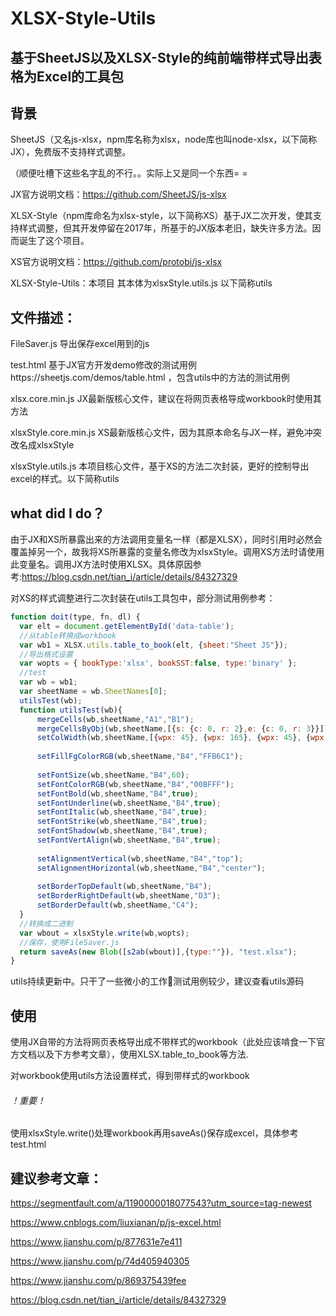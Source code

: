# XLSX-Style-Utils
## 基于SheetJS以及XLSX-Style的纯前端带样式导出表格为Excel的工具包

## 背景
SheetJS（又名js-xlsx，npm库名称为xlsx，node库也叫node-xlsx，以下简称JX），免费版不支持样式调整。

（顺便吐槽下这些名字乱的不行。。实际上又是同一个东西= =

JX官方说明文档：https://github.com/SheetJS/js-xlsx

XLSX-Style（npm库命名为xlsx-style，以下简称XS）基于JX二次开发，使其支持样式调整，但其开发停留在2017年，所基于的JX版本老旧，缺失许多方法。因而诞生了这个项目。

XS官方说明文档：https://github.com/protobi/js-xlsx

XLSX-Style-Utils：本项目 其本体为xlsxStyle.utils.js 以下简称utils


## 文件描述：

FileSaver.js 导出保存excel用到的js

test.html 基于JX官方开发demo修改的测试用例https://sheetjs.com/demos/table.html ，包含utils中的方法的测试用例

xlsx.core.min.js JX最新版核心文件，建议在将网页表格导成workbook时使用其方法

xlsxStyle.core.min.js XS最新版核心文件，因为其原本命名与JX一样，避免冲突改名成xlsxStyle

xlsxStyle.utils.js 本项目核心文件，基于XS的方法二次封装，更好的控制导出excel的样式。以下简称utils

## what did I do？

由于JX和XS所暴露出来的方法调用变量名一样（都是XLSX），同时引用时必然会覆盖掉另一个，故我将XS所暴露的变量名修改为xlsxStyle。调用XS方法时请使用此变量名。调用JX方法时使用XLSX。具体原因参考:https://blog.csdn.net/tian_i/article/details/84327329

对XS的样式调整进行二次封装在utils工具包中，部分测试用例参考：
  ```javascript
  function doit(type, fn, dl) {
	var elt = document.getElementById('data-table');
	//从table转换成workbook
	var wb1 = XLSX.utils.table_to_book(elt, {sheet:"Sheet JS"});
  	//导出格式设置
	var wopts = { bookType:'xlsx', bookSST:false, type:'binary' };
	//test
	var wb = wb1;
	var sheetName = wb.SheetNames[0];
	utilsTest(wb);
	function utilsTest(wb){
		mergeCells(wb,sheetName,"A1","B1");
		mergeCellsByObj(wb,sheetName,[{s: {c: 0, r: 2},e: {c: 0, r: 3}}]);
		setColWidth(wb,sheetName,[{wpx: 45}, {wpx: 165}, {wpx: 45}, {wpx: 45}]);
		
		setFillFgColorRGB(wb,sheetName,"B4","FFB6C1");
		
		setFontSize(wb,sheetName,"B4",60);
		setFontColorRGB(wb,sheetName,"B4","00BFFF");
		setFontBold(wb,sheetName,"B4",true);
		setFontUnderline(wb,sheetName,"B4",true);
		setFontItalic(wb,sheetName,"B4",true);
		setFontStrike(wb,sheetName,"B4",true);
		setFontShadow(wb,sheetName,"B4",true);
		setFontVertAlign(wb,sheetName,"B4",true);
		
		setAlignmentVertical(wb,sheetName,"B4","top");
		setAlignmentHorizontal(wb,sheetName,"B4","center");
		
		setBorderTopDefault(wb,sheetName,"B4");
		setBorderRightDefault(wb,sheetName,"D3");
		setBorderDefault(wb,sheetName,"C4");
	}
	//转换成二进制
	var wbout = xlsxStyle.write(wb,wopts);
	//保存，使用FileSaver.js
	return saveAs(new Blob([s2ab(wbout)],{type:""}), "test.xlsx");
}	
  ```
  utils持续更新中。只干了一些微小的工作🐸测试用例较少，建议查看utils源码
  
  ## 使用
  
  使用JX自带的方法将网页表格导出成不带样式的workbook（此处应该啃食一下官方文档以及下方参考文章），使用XLSX.table_to_book等方法.
  
  对workbook使用utils方法设置样式，得到带样式的workbook
  
  ###### ！重要！
  
  使用xlsxStyle.write()处理workbook再用saveAs()保存成excel，具体参考test.html
  
  
  
  
  
  ## 建议参考文章：
  
  https://segmentfault.com/a/1190000018077543?utm_source=tag-newest
  
  https://www.cnblogs.com/liuxianan/p/js-excel.html
  
  https://www.jianshu.com/p/877631e7e411
  
  https://www.jianshu.com/p/74d405940305
  
  https://www.jianshu.com/p/869375439fee
  
  https://blog.csdn.net/tian_i/article/details/84327329
  

  
